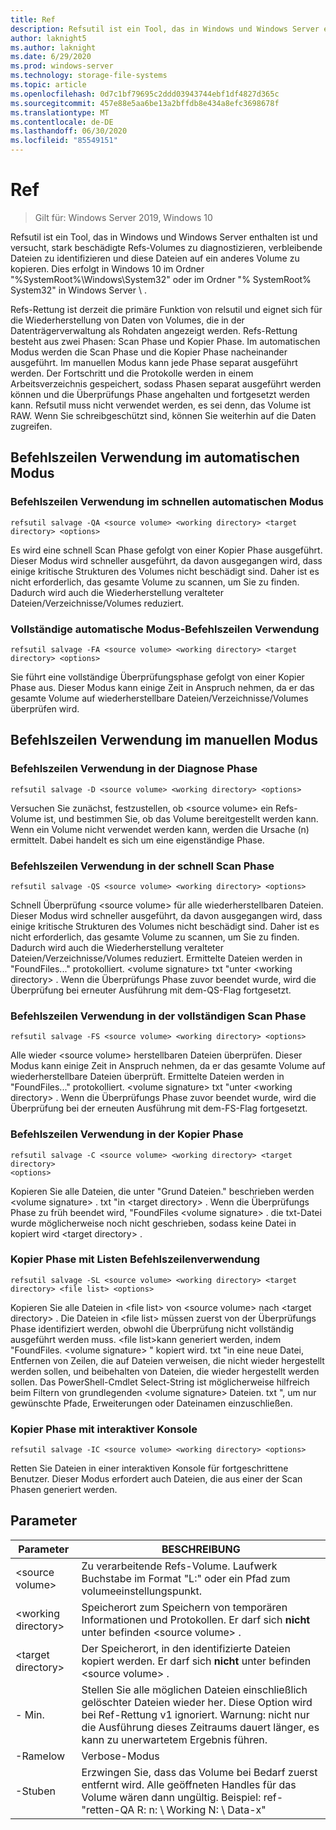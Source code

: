 ```yaml
---
title: Ref
description: Refsutil ist ein Tool, das in Windows und Windows Server enthalten ist und versucht, stark beschädigte Refs-Volumes zu diagnostizieren, verbleibende Dateien zu identifizieren und diese Dateien auf ein anderes Volume zu kopieren.
author: laknight5
ms.author: laknight
ms.date: 6/29/2020
ms.prod: windows-server
ms.technology: storage-file-systems
ms.topic: article
ms.openlocfilehash: 0d7c1bf79695c2ddd03943744ebf1df4827d365c
ms.sourcegitcommit: 457e88e5aa6be13a2bffdb8e434a8efc3698678f
ms.translationtype: MT
ms.contentlocale: de-DE
ms.lasthandoff: 06/30/2020
ms.locfileid: "85549151"
---
```

# <a name="refsutil"></a>Ref

>Gilt für: Windows Server 2019, Windows 10

Refsutil ist ein Tool, das in Windows und Windows Server enthalten ist und versucht, stark beschädigte Refs-Volumes zu diagnostizieren, verbleibende Dateien zu identifizieren und diese Dateien auf ein anderes Volume zu kopieren. Dies erfolgt in Windows 10 im Ordner "%SystemRoot%\Windows\System32" oder im Ordner "% SystemRoot% System32" in Windows Server \\ .

Refs-Rettung ist derzeit die primäre Funktion von relsutil und eignet sich für die Wiederherstellung von Daten von Volumes, die in der Datenträgerverwaltung als Rohdaten angezeigt werden. Refs-Rettung besteht aus zwei Phasen: Scan Phase und Kopier Phase. Im automatischen Modus werden die Scan Phase und die Kopier Phase nacheinander ausgeführt. Im manuellen Modus kann jede Phase separat ausgeführt werden. Der Fortschritt und die Protokolle werden in einem Arbeitsverzeichnis gespeichert, sodass Phasen separat ausgeführt werden können und die Überprüfungs Phase angehalten und fortgesetzt werden kann. Refsutil muss nicht verwendet werden, es sei denn, das Volume ist RAW. Wenn Sie schreibgeschützt sind, können Sie weiterhin auf die Daten zugreifen.

## <a name="automatic-mode-command-line-usage"></a>Befehlszeilen Verwendung im automatischen Modus

### <a name="quick-automatic-mode-command-line-usage"></a>Befehlszeilen Verwendung im schnellen automatischen Modus

```dos
refsutil salvage -QA <source volume> <working directory> <target directory> <options>
```
Es wird eine schnell Scan Phase gefolgt von einer Kopier Phase ausgeführt. Dieser Modus wird schneller ausgeführt, da davon ausgegangen wird, dass einige kritische Strukturen des Volumes nicht beschädigt sind. Daher ist es nicht erforderlich, das gesamte Volume zu scannen, um Sie zu finden. Dadurch wird auch die Wiederherstellung veralteter Dateien/Verzeichnisse/Volumes reduziert.

### <a name="full-automatic-mode-command-line-usage"></a>Vollständige automatische Modus-Befehlszeilen Verwendung

```dos
refsutil salvage -FA <source volume> <working directory> <target directory> <options>
```

Sie führt eine vollständige Überprüfungsphase gefolgt von einer Kopier Phase aus. Dieser Modus kann einige Zeit in Anspruch nehmen, da er das gesamte Volume auf wiederherstellbare Dateien/Verzeichnisse/Volumes überprüfen wird.

## <a name="manual-mode-command-line-usage"></a>Befehlszeilen Verwendung im manuellen Modus

### <a name="diagnose-phase-command-line-usage"></a>Befehlszeilen Verwendung in der Diagnose Phase

```dos
refsutil salvage -D <source volume> <working directory> <options>
```

Versuchen Sie zunächst, festzustellen, ob \<source volume\> ein Refs-Volume ist, und bestimmen Sie, ob das Volume bereitgestellt werden kann. Wenn ein Volume nicht verwendet werden kann, werden die Ursache (n) ermittelt. Dabei handelt es sich um eine eigenständige Phase.

### <a name="quick-scan-phase-command-line-usage"></a>Befehlszeilen Verwendung in der schnell Scan Phase

```dos
refsutil salvage -QS <source volume> <working directory> <options>
```

Schnell Überprüfung \<source volume\> für alle wiederherstellbaren Dateien. Dieser Modus wird schneller ausgeführt, da davon ausgegangen wird, dass einige kritische Strukturen des Volumes nicht beschädigt sind. Daher ist es nicht erforderlich, das gesamte Volume zu scannen, um Sie zu finden. Dadurch wird auch die Wiederherstellung veralteter Dateien/Verzeichnisse/Volumes reduziert. Ermittelte Dateien werden in "FoundFiles..." protokolliert. \<volume signature\> txt "unter \<working directory\> . Wenn die Überprüfungs Phase zuvor beendet wurde, wird die Überprüfung bei erneuter Ausführung mit dem-QS-Flag fortgesetzt.

### <a name="full-scan-phase-command-line-usage"></a>Befehlszeilen Verwendung in der vollständigen Scan Phase

```dos
refsutil salvage -FS <source volume> <working directory> <options>
```

Alle wieder \<source volume\> herstellbaren Dateien überprüfen. Dieser Modus kann einige Zeit in Anspruch nehmen, da er das gesamte Volume auf wiederherstellbare Dateien überprüft.
Ermittelte Dateien werden in "FoundFiles..." protokolliert. \<volume signature\> txt "unter \<working directory\> . Wenn die Überprüfungs Phase zuvor beendet wurde, wird die Überprüfung bei der erneuten Ausführung mit dem-FS-Flag fortgesetzt.

### <a name="copy-phase-command-line-usage"></a>Befehlszeilen Verwendung in der Kopier Phase

```dos
refsutil salvage -C <source volume> <working directory> <target directory>
<options>
```

Kopieren Sie alle Dateien, die unter "Grund Dateien." beschrieben werden \<volume signature\> . txt "in \<target
directory\> . Wenn die Überprüfungs Phase zu früh beendet wird, "FoundFiles \<volume
signature\> . die txt-Datei wurde möglicherweise noch nicht geschrieben, sodass keine Datei in kopiert wird \<target directory\> .

### <a name="copy-phase-with-list-command-line-usage"></a>Kopier Phase mit Listen Befehlszeilenverwendung

```dos
refsutil salvage -SL <source volume> <working directory> <target
directory> <file list> <options>
```

Kopieren Sie alle Dateien in \<file list\> von \<source volume\> nach \<target
directory\> . Die Dateien in \<file list\> müssen zuerst von der Überprüfungs Phase identifiziert werden, obwohl die Überprüfung nicht vollständig ausgeführt werden muss. \<file list\>kann generiert werden, indem "FoundFiles. \<volume signature\> " kopiert wird. txt "in eine neue Datei, Entfernen von Zeilen, die auf Dateien verweisen, die nicht wieder hergestellt werden sollen, und beibehalten von Dateien, die wieder hergestellt werden sollen. Das PowerShell-Cmdlet Select-String ist möglicherweise hilfreich beim Filtern von grundlegenden \<volume signature\> Dateien. txt ", um nur gewünschte Pfade, Erweiterungen oder Dateinamen einzuschließen.

### <a name="copy-phase-with-interactive-console"></a>Kopier Phase mit interaktiver Konsole

```dos
refsutil salvage -IC <source volume> <working directory> <options>
```

Retten Sie Dateien in einer interaktiven Konsole für fortgeschrittene Benutzer. Dieser Modus erfordert auch Dateien, die aus einer der Scan Phasen generiert werden.

## <a name="parameters"></a>Parameter

| Parameter             | BESCHREIBUNG                                                                     |
| --------------------- | --------------------------------------------------------------------------------------- |
| \<source volume\>     | Zu verarbeitende Refs-Volume. Laufwerk Buchstabe im Format "L:" oder ein Pfad zum volumeeinstellungspunkt.           |
| \<working directory\> | Speicherort zum Speichern von temporären Informationen und Protokollen. Er darf sich **nicht** unter befinden \<source volume\> .  |
| \<target directory\>  | Der Speicherort, in den identifizierte Dateien kopiert werden. Er darf sich **nicht** unter befinden \<source volume\> . |
| \- Min.         | Stellen Sie alle möglichen Dateien einschließlich gelöschter Dateien wieder her. Diese Option wird bei Ref-Rettung v1 ignoriert. Warnung: nicht nur die Ausführung dieses Zeitraums dauert länger, es kann zu unerwartetem Ergebnis führen. |
| \-Ramelow         | Verbose-Modus                                                                                           |
| \-Stuben         | Erzwingen Sie, dass das Volume bei Bedarf zuerst entfernt wird. Alle geöffneten Handles für das Volume wären dann ungültig. Beispiel: ref-"retten-QA R: n: \\ Working N: \\ Data-x"                                  |
